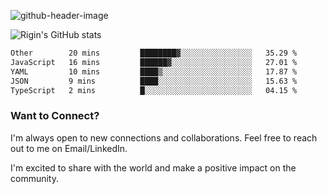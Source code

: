 
![github-header-image](https://github.com/riginoommen/riginoommen/assets/3840244/889cae65-df55-4cda-86cc-bf21bf1f2e96)

![Rigin's GitHub stats](https://github-readme-stats.vercel.app/api?username=riginoommen\&show_icons=true\&show=reviews,discussions_started,discussions_answered,prs_merged,prs_merged_percentage)


<!--START_SECTION:waka-->

```txt
Other        20 mins         ████████▓░░░░░░░░░░░░░░░░   35.29 %
JavaScript   16 mins         ██████▓░░░░░░░░░░░░░░░░░░   27.01 %
YAML         10 mins         ████▒░░░░░░░░░░░░░░░░░░░░   17.87 %
JSON         9 mins          ████░░░░░░░░░░░░░░░░░░░░░   15.63 %
TypeScript   2 mins          █░░░░░░░░░░░░░░░░░░░░░░░░   04.15 %
```

<!--END_SECTION:waka-->

### Want to Connect?

I'm always open to new connections and collaborations. Feel free to reach out to me on Email/LinkedIn.

I'm excited to share with the world and make a positive impact on the community.
